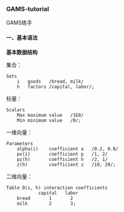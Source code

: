 ### GAMS-tutorial

GAMS练手

#### 一、基本语法

**基本数据结构**

集合：

```
Sets
    i   goods   /bread, milk/
    h   factors /capital, labor/;
```

标量：

```
Scalars
    Max maximum value   /1E8/
    Min minimum value   /0/;
```

一维向量：

```
Parameters
    alpha(i)    coefficient a   /0.2, 0.8/
    px(i)       coefficient p   /1, 2/
    pz(h)       coefficient h   /2, 1/
    z(h)        coefficient z   /10, 20/;
```

二维向量：

```
Table D(i, h) interaction coefficients
            capital   labor
    bread       1       2
    milk        2       3;
```
